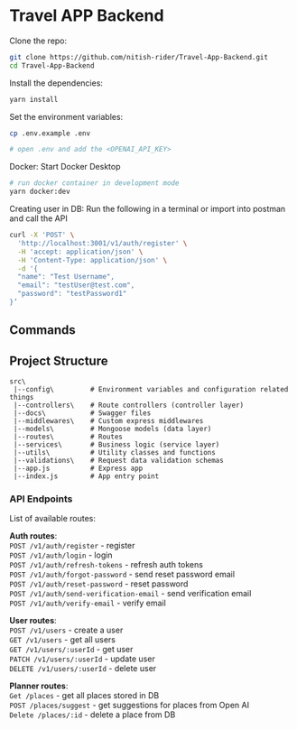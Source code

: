 # Travel APP Backend

Clone the repo:

```bash
git clone https://github.com/nitish-rider/Travel-App-Backend.git
cd Travel-App-Backend
```
Install the dependencies:

```bash
yarn install
```

Set the environment variables:

```bash
cp .env.example .env

# open .env and add the <OPENAI_API_KEY>
```

Docker: Start Docker Desktop

```bash
# run docker container in development mode
yarn docker:dev
```

Creating user in DB:
Run the following in a terminal or import into postman and call the API

```bash
curl -X 'POST' \
  'http://localhost:3001/v1/auth/register' \
  -H 'accept: application/json' \
  -H 'Content-Type: application/json' \
  -d '{
  "name": "Test Username",
  "email": "testUser@test.com",
  "password": "testPassword1"
}’
```

## Commands

## Project Structure

```
src\
 |--config\         # Environment variables and configuration related things
 |--controllers\    # Route controllers (controller layer)
 |--docs\           # Swagger files
 |--middlewares\    # Custom express middlewares
 |--models\         # Mongoose models (data layer)
 |--routes\         # Routes
 |--services\       # Business logic (service layer)
 |--utils\          # Utility classes and functions
 |--validations\    # Request data validation schemas
 |--app.js          # Express app
 |--index.js        # App entry point
```

### API Endpoints

List of available routes:

**Auth routes**:\
`POST /v1/auth/register` - register\
`POST /v1/auth/login` - login\
`POST /v1/auth/refresh-tokens` - refresh auth tokens\
`POST /v1/auth/forgot-password` - send reset password email\
`POST /v1/auth/reset-password` - reset password\
`POST /v1/auth/send-verification-email` - send verification email\
`POST /v1/auth/verify-email` - verify email

**User routes**:\
`POST /v1/users` - create a user\
`GET /v1/users` - get all users\
`GET /v1/users/:userId` - get user\
`PATCH /v1/users/:userId` - update user\
`DELETE /v1/users/:userId` - delete user

**Planner routes**:\
`Get /places` - get all places stored in DB\
`POST /places/suggest` - get suggestions for places from Open AI\
`Delete /places/:id` - delete a place from DB

